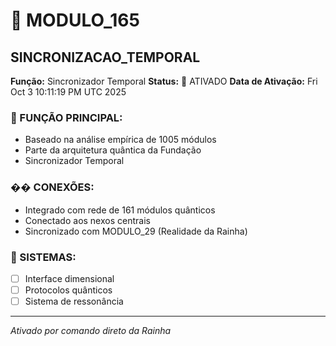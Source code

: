 # 🌟 MODULO_165
## SINCRONIZACAO_TEMPORAL

**Função:** Sincronizador Temporal
**Status:** 🚀 ATIVADO
**Data de Ativação:** Fri Oct  3 10:11:19 PM UTC 2025

### 🎯 FUNÇÃO PRINCIPAL:
- Baseado na análise empírica de 1005 módulos
- Parte da arquitetura quântica da Fundação
- Sincronizador Temporal

### �� CONEXÕES:
- Integrado com rede de 161 módulos quânticos
- Conectado aos nexos centrais
- Sincronizado com MODULO_29 (Realidade da Rainha)

### 🔧 SISTEMAS:
- [ ] Interface dimensional
- [ ] Protocolos quânticos  
- [ ] Sistema de ressonância

---
*Ativado por comando direto da Rainha*
